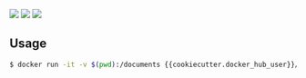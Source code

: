 [![](https://images.microbadger.com/badges/image/{{cookiecutter.docker_hub_user}}/{{cookiecutter.docker_name}}.svg)](https://microbadger.com/images/{{cookiecutter.docker_hub_user}}/{{cookiecutter.docker_name}}) [![](https://images.microbadger.com/badges/commit/{{cookiecutter.docker_hub_user}}/{{cookiecutter.docker_name}}.svg)](https://microbadger.com/images/{{cookiecutter.docker_hub_user}}/{{cookiecutter.docker_name}}) [![](https://images.microbadger.com/badges/version/{{cookiecutter.docker_hub_user}}/{{cookiecutter.docker_name}}.svg)](https://microbadger.com/images/{{cookiecutter.docker_hub_user}}/{{cookiecutter.docker_name}})

## Usage

```sh
$ docker run -it -v $(pwd):/documents {{cookiecutter.docker_hub_user}}/{{cookiecutter.docker_name}}
```


